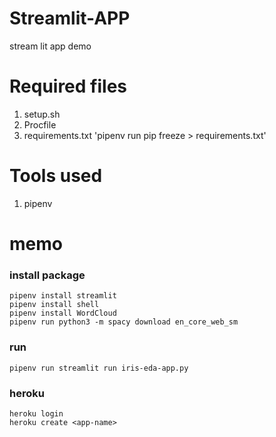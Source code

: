 # Streamlit-APP
stream lit app demo

# Required files
1. setup.sh
2. Procfile
3. requirements.txt
    'pipenv run pip freeze > requirements.txt'


# Tools used
1. pipenv


# memo

### install package 
    pipenv install streamlit
    pipenv install shell
    pipenv install WordCloud
    pipenv run python3 -m spacy download en_core_web_sm


### run 
    pipenv run streamlit run iris-eda-app.py

### heroku
    heroku login
    heroku create <app-name>
    